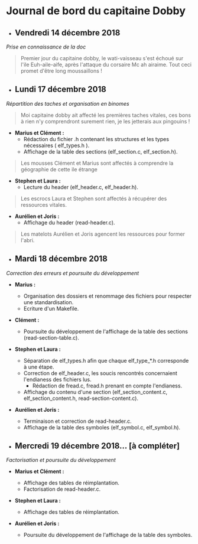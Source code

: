 # Journal de bord du capitaine Dobby


* ## Vendredi 14 décembre 2018
*Prise en connaissance de la doc*
> Premier jour du capitaine dobby, le wati-vaisseau s'est échoué sur l'ile Euh-aile-aife,
> après l'attaque du corsaire Mc ah airaime.
> Tout ceci promet d'être long moussaillons !

* ## Lundi 17 décembre 2018
*Répartition des taches et organisation en binomes*
> Moi capitaine dobby ait affecté les premières taches vitales, ces bons à rien
> n'y comprendront surement rien, je les jetterais aux pingouins !

  * __Marius et Clément :__
    * Rédaction du fichier .h contenant les structures et les types nécessaires ( elf_types.h ).
    * Affichage de la table des sections (elf_section.c, elf_section.h).

> Les mousses Clément et Marius sont affectés à comprendre la géographie de cette ile étrange

  * __Stephen et Laura :__
    * Lecture du header (elf_header.c, elf_header.h).
> Les escrocs Laura et Stephen sont affectés à récupérer des ressources vitales.
  * __Aurélien et Joris :__
    * Affichage du header (read-header.c).
> Les matelots Aurélien et Joris agencent les ressources pour former l'abri.


* ## Mardi 18 décembre 2018
*Correction des erreurs et poursuite du développement*

  * __Marius :__
    * Organisation des dossiers et renommage des fichiers pour respecter une standardisation.
    * Ecriture d'un Makefile.

  * __Clément :__
    * Poursuite du développement de l'affichage de la table des sections (read-section-table.c).

  * __Stephen et Laura :__
    * Séparation de elf_types.h afin que chaque elf_type_*.h corresponde à une étape.
    * Correction de elf_header.c, les soucis rencontrés concernaient l'endianess des fichiers lus.
      * Rédaction de fread.c, fread.h prenant en compte l'endianess.
    * Affichage du contenu d'une section (elf_section_content.c, elf_section_content.h, read-section-content.c).

  * __Aurélien et Joris :__
    * Terminaison et correction de read-header.c.
    * Affichage de la table des symboles (elf_symbol.c, elf_symbol.h).

* ## Mercredi 19 décembre 2018... __[à compléter]__
*Factorisation et poursuite du développement*

  * __Marius et Clément :__
    * Affichage des tables de réimplantation.
    * Factorisation de read-header.c.

  * __Stephen et Laura :__
    * Affichage des tables de réimplantation.

  * __Aurélien et Joris :__
    * Poursuite du développement de l'affichage de la table des symboles.
